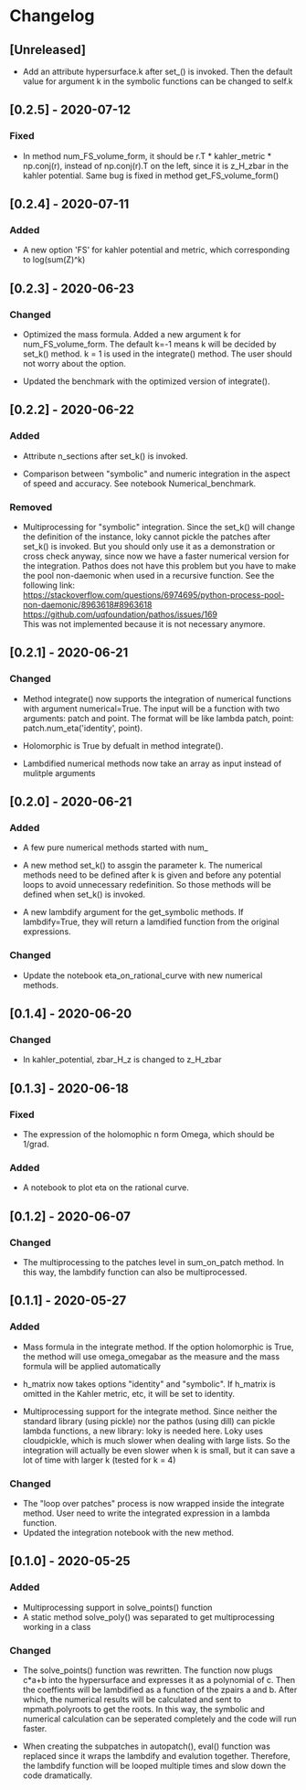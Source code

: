# Changelog

## [Unreleased]
- Add an attribute hypersurface.k after set\_() is invoked. Then the default value for argument k in the symbolic functions can be changed to self.k

## [0.2.5] - 2020-07-12
### Fixed
- In method num\_FS\_volume\_form, it should be r.T \* kahler\_metric \* np.conj(r), instead of np.conj(r).T on the left, since it is z\_H\_zbar in the kahler potential. Same bug is fixed in method get\_FS\_volume\_form()

## [0.2.4] - 2020-07-11
### Added
- A new option 'FS' for kahler potential and metric, which corresponding to log(sum(Z)^k)

## [0.2.3] - 2020-06-23
### Changed
- Optimized the mass formula. Added a new argument k for num\_FS\_volume\_form. The default k=-1 means k will be decided by set\_k() method. k = 1 is used in the integrate() method. The user should not worry about the option.

- Updated the benchmark with the optimized version of integrate().

## [0.2.2] - 2020-06-22
### Added
- Attribute n\_sections after set\_k() is invoked.

- Comparison between "symbolic" and numeric integration in the aspect of speed and accuracy. See notebook Numerical\_benchmark.

### Removed
- Multiprocessing for "symbolic" integration. Since the set\_k() will change the definition of the instance, loky cannot pickle the patches after set\_k() is invoked. But you should only use it as a demonstration or cross check anyway, since now we have a faster numerical version for the integration. Pathos does not have this problem but you have to make the pool non-daemonic when used in a recursive function. See the following link:       
https://stackoverflow.com/questions/6974695/python-process-pool-non-daemonic/8963618#8963618     
https://github.com/uqfoundation/pathos/issues/169       
This was not implemented because it is not necessary anymore.

## [0.2.1] - 2020-06-21
### Changed
- Method integrate() now supports the integration of numerical functions with argument numerical=True. The input will be a function with two arguments: patch and point. The format will be like lambda patch, point: patch.num\_eta('identity', point). 

- Holomorphic is True by defualt in method integrate().

- Lambdified numerical methods now take an array as input instead of mulitple arguments

## [0.2.0] - 2020-06-21
### Added
- A few pure numerical methods started with num\_

- A new method set\_k() to assgin the parameter k. The numerical methods need to be defined after k is given and before any potential loops to avoid unnecessary redefinition. So those methods will be defined when set\_k() is invoked.

- A new lambdify argument for the get\_symbolic methods. If lambdify=True, they will return a lamdified function from the original expressions.

### Changed
- Update the notebook eta\_on\_rational\_curve with new numerical methods.

## [0.1.4] - 2020-06-20
### Changed
- In kahler\_potential, zbar\_H\_z is changed to z\_H\_zbar

## [0.1.3] - 2020-06-18
### Fixed
- The expression of the holomophic n form Omega, which should be 1/grad.

### Added
- A notebook to plot eta on the rational curve.

## [0.1.2] - 2020-06-07
### Changed
- The multiprocessing to the patches level in sum\_on\_patch method. In this way, the lambdify function can also be multiprocessed. 

## [0.1.1] - 2020-05-27
### Added
- Mass formula in the integrate method. If the option holomorphic is True, the method will use omega\_omegabar as the measure and the mass formula will be applied automatically

- h\_matrix now takes options "identity" and "symbolic". If h\_matrix is omitted in the Kahler metric, etc, it will be set to identity.
- Multiprocessing support for the integrate method. Since neither the standard library (using pickle) nor the pathos (using dill) can pickle lambda functions, a new library: loky is needed here. Loky uses cloudpickle, which is much slower when dealing with large lists. So the integration will actually be even slower when k is small, but it can save a lot of time with larger k (tested for k = 4)  

### Changed
- The "loop over patches" process is now wrapped inside the integrate method. User need to write the integrated expression in a lambda function.
- Updated the integration notebook with the new method.

## [0.1.0] - 2020-05-25
### Added
- Multiprocessing support in solve\_points() function
- A static method solve\_poly() was separated to get multiprocessing working in a class

### Changed
- The solve\_points() function was rewritten. The function now plugs c*a+b into the hypersurface and expresses it as a polynomial of c. Then the coeffients will be lambdified as a function of the zpairs a and b. After which, the numerical results will be calculated and sent to mpmath.polyroots to get the roots. In this way, the symbolic and numerical calculation can be seperated completely and the code will run faster.

- When creating the subpatches in autopatch(), eval() function was replaced since it wraps the lambdify and evalution together. Therefore, the lambdify function will be looped multiple times and slow down the code dramatically.
